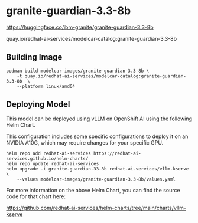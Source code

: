 # granite-guardian-3.3-8b

https://huggingface.co/ibm-granite/granite-guardian-3.3-8b

quay.io/redhat-ai-services/modelcar-catalog:granite-guardian-3.3-8b

## Building Image

```
podman build modelcar-images/granite-guardian-3.3-8b \
    -t quay.io/redhat-ai-services/modelcar-catalog:granite-guardian-3.3-8b  \
    --platform linux/amd64
```

## Deploying Model

This model can be deployed using vLLM on OpenShift AI using the following Helm Chart.

This configuration includes some specific configurations to deploy it on an NVIDIA A10G, which may require changes for your specific GPU.

```
helm repo add redhat-ai-services https://redhat-ai-services.github.io/helm-charts/
helm repo update redhat-ai-services
helm upgrade -i granite-guardian-33-8b redhat-ai-services/vllm-kserve \
    --values modelcar-images/granite-guardian-3.3-8b/values.yaml
```

For more information on the above Helm Chart, you can find the source code for that chart here:

https://github.com/redhat-ai-services/helm-charts/tree/main/charts/vllm-kserve
